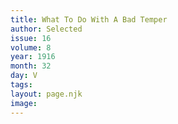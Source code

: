 ```yaml
---
title: What To Do With A Bad Temper
author: Selected
issue: 16
volume: 8
year: 1916
month: 32
day: V
tags:
layout: page.njk
image:
---
```

